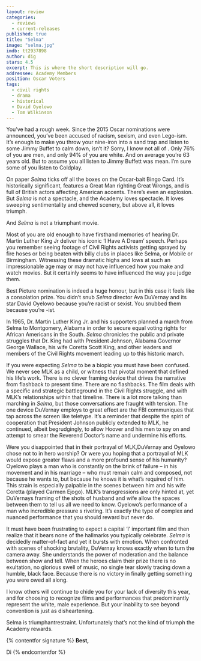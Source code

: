 ```yaml
---
layout: review
categories: 
  - reviews
  - current-releases
published: true
title: "Selma"
image: "selma.jpg"
imdb: tt2937898
author: dig
stars: 4.5
excerpt: This is where the short description will go.
addressee: Academy Members
position: Oscar Voters
tags: 
  - civil rights
  - drama
  - historical
  - David Oyelowo
  - Tom Wilkinson
---
```

You’ve had a rough week. Since the 2015 Oscar nominations were announced, you’ve been accused of racism, sexism, and even Lego-ism. It’s enough to make you throw your nine-iron into a sand trap and listen to some Jimmy Buffet to calm down, isn’t it? Sorry, I know not all of . Only 76% of you are men, and only 94% of you are white. And on average you’re 63 years old. But to assume you all listen to Jimmy Buffett was mean. I’m sure some of you listen to Coldplay. 

On paper _Selma_ ticks off all the boxes on the Oscar-bait Bingo Card. It’s historically significant, features a Great Man righting Great Wrongs, and is full of British actors affecting American accents. There’s even an explosion. But _Selma_ is not a spectacle, and the Academy loves spectacle. It loves sweeping sentimentality and chewed scenery, but above all, it loves triumph.

And _Selma_ is not a triumphant movie. 

Most of you are old enough to have firsthand memories of hearing Dr. Martin Luther King Jr deliver his iconic ‘I Have A Dream’ speech. Perhaps you remember seeing footage of Civil Rights activists getting sprayed by fire hoses or being beaten with billy clubs in places like Selma, or Mobile or Birmingham. Witnessing these dramatic highs and lows at such an impressionable age may or may not have influenced how you make and watch movies. But it certainly seems to have influenced the way you judge them. 

 Best Picture nomination is indeed a huge honour, but in this case it feels like a consolation prize. You didn’t snub _Selma_ director Ava DuVernay and its star David Oyelowo because you’re racist or sexist. You snubbed them because you’re -ist. 

In 1965, Dr. Martin Luther King Jr. and his supporters planned a march from Selma to Montgomery, Alabama in order to secure equal voting rights for African Americans in the South. _Selma_ chronicles the public and private struggles that Dr. King had with President Johnson, Alabama Governor George Wallace, his wife Coretta Scott King, and other leaders and members of the Civil Rights movement leading up to this historic march. 

If you were expecting _Selma_ to be a biopic you must have been confused. We never see MLK as a child, or witness that pivotal moment that defined his life’s work. There is no clever framing device that drives the narrative from flashback to present time. There are no flashbacks. The film deals with a specific and strategic battleground in the Civil Rights struggle, and with MLK’s relationships within that timeline. There is a lot more talking than marching in _Selma_, but those conversations are fraught with tension. The one device DuVernay employs to great effect are the FBI communiques that tap across the screen like teletype. It’s a reminder that despite the spirit of cooperation that President Johnson publicly extended to MLK, he continued, albeit begrudgingly, to allow Hoover and his men to spy on and attempt to smear the Reverend Doctor’s name and undermine his efforts.

Were you disappointed that in their portrayal of MLK,DuVernay and Oyelowo chose not to in hero worship? Or were you hoping that a portrayal of MLK would expose greater flaws and a more profound sense of his humanity? Oyelowo plays a man who is constantly on the brink of failure – in his movement and in his marriage – who must remain calm and composed, not because he wants to, but because he knows it is what’s required of him. This strain is especially palpable in the scenes between him and his wife Coretta (played Carmen Ejogo). MLK’s transgressions are only hinted at, yet DuVernays framing of the shots of husband and wife allow the spaces between them to tell us all we need to know. Oyelowo’s performance of a man who incredible pressure  s riveting. It’s exactly the type of complex and nuanced performance that you should reward but never do. 

It must have been frustrating to expect a capital ‘I’ important film and then realize that it bears none of the hallmarks you typically celebrate. _Selma_ is decidedly matter-of-fact and yet it bursts with emotion. When confronted with scenes of shocking brutality, DuVernay knows exactly when to turn the camera away. She understands the power of moderation and the balance between show and tell. When the heroes claim their prize there is no exultation, no glorious swell of music, no single tear slowly tracing down a humble, black face. Because there is no victory in finally getting something you were owed all along.

I know others will continue to chide you for your lack of diversity this year, and for choosing to recognize films and performances that predominantly represent the white, male experience. But your inability to see beyond convention is just as disheartening. 

Selma is triumphantrestraint. Unfortunately that’s not the kind of triumph the Academy rewards.

{% contentfor signature %}
**Best,**

Di
{% endcontentfor %}